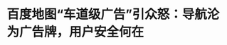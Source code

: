 <!DOCTYPE html>
<html lang="zh-CN">

<head>
    
<title>百度地图“车道级广告”引众怒：导航沦为广告牌，用户安全何在_腾讯新闻</title>
<meta name="keywords" content="百度地图,车道级广告,百度,导航,导航软件,广告,高德地图,广告牌,东鹏特饮">
<meta name="description" content="近日，百度地图因在导航界面直接植入&#34;车道级广告&#34;而成为众矢之的。用户在使用导航时，不仅会在3D地图的车道上看到&#34;累了困了喝东鹏特饮&#34;的巨幅文字广告，还会在语音播报中听到相关广告内容，且这些广告无法关闭。这一创新性的广告形式迅速引发网友强烈不满，被戏称为&#34;焊死在路面上的广告&#34;，相关话题在社交媒体持续发酵。这起...">
<meta name="author" content="腾讯网">
<meta name="copyright" content="Copyright 1998 - 2025 Tencent. All Rights Reserved">
<meta property="og:type" content="news" />

<meta property="og:title" content="百度地图“车道级广告”引众怒：导航沦为广告牌，用户安全何在_腾讯新闻" />
<meta property="og:description" content="近日，百度地图因在导航界面直接植入&#34;车道级广告&#34;而成为众矢之的。用户在使用导航时，不仅会在3D地图的车道上看到&#34;累了困了喝东鹏特饮&#34;的巨幅文字广告，还会在语音播报中听到相关广告内容，且这些广告无法关闭。这一创新性的广告形式迅速引发网友强烈不满，被戏称为&#34;焊死在路面上的广告&#34;，相关话题在社交媒体持续发酵。这起..." />
<meta property="og:url" content="https://news.qq.com/rain/a/20250509A058WY00" />
<meta property="og:image" content="https://inews.gtimg.com/news_ls/OrIh3tRgRsKCCtKiiFaH1Au3TrpLGO0kVVV5c1emHKhUQAA_640330/0" />
<meta property="article:author" content="科技Nice" />
<meta property="article:published_time" content="2025-05-09 14:22:59" />
<meta property="category" content="tech" />

<meta name="baidu-site-verification" content="jJeIJ5X7pP" />
    <meta charset="utf-8" />
<meta http-equiv="X-UA-Compatible" content="IE=Edge" />
<meta name="viewport" content="width=device-width, initial-scale=1, shrink-to-fit=no" />
<link rel="dns-prefetch" href="mat1.gtimg.com">
<link rel="dns-prefetch" href="i.news.qq.com">
<link rel="shortcut icon" href="https://mat1.gtimg.com/qqcdn/qqindex2021/favicon.ico">
<script nomodule="true" src="https://mat1.gtimg.com/qqcdn/qqindex2021/common-static/20240515201444/core3-37-1.min.js"></script>
<script>
  try {
    if (!window.IntersectionObserver) {
      var observerScript = document.createElement('script');
      observerScript.src = "https://mat1.gtimg.com/qqcdn/qqindex2021/common-static/20241024141058/intersection-observer-polyfill.js";
      document.head.appendChild(observerScript);
    }
  } catch (error) {}
</script>

<script>
  try {
    if (!Element.prototype.scrollTo) {
      var scrollScript = document.createElement('script');
      scrollScript.src = "https://mat1.gtimg.com/qqcdn/qqindex2021/common-static/20241025153001/scroll-behavior-polyfill.js";
      document.head.appendChild(scrollScript);
    }
  } catch (error) {}
</script>
<script>
  try {
    if ('scrollRestoration' in window.history) {
      window.history.scrollRestoration = 'manual';
    }
    window.isPcClient = Boolean(window.electron) && (
      window.navigator.userAgent.indexOf('pc-client') > 0 ||
      window.navigator.userAgent.indexOf('TencentNews') > 0
    );
  } catch {}
</script>
<script>
  try {
    if (window.isPcClient) {
      var bodyStyle = document.createElement('style');
      bodyStyle.innerText = 'body{ zoom: 0.95 }';
      document.head.appendChild(bodyStyle);
    }
  } catch {}
</script>
<script>
  window.DATA = {"url":"https://view.inews.qq.com/a/20250509A058WY00","article_id":"20250509A058WY00","article_type":"0","title":"百度地图“车道级广告”引众怒：导航沦为广告牌，用户安全何在","desc":"近日，百度地图因在导航界面直接植入\"车道级广告\"而成为众矢之的。用户在使用导航时，不仅会在3D地图的车道上看到\"累了困了喝东鹏特饮\"的巨幅文字广告，还会在语音播报中听到相关广告内容，且这些广告无法关闭。这一创新性的广告形式迅速引发网友强烈不满，被戏称为\"焊死在路面上的广告\"，相关话题在社交媒体持续发酵。这起...","iNewsRecommendLevel":1,"abstract":"近日，百度地图因在导航界面直接植入\"车道级广告\"而成为众矢之的。用户在使用导航时，不仅会在3D地图的车道上看到\"累了困了喝东鹏特饮\"的巨幅文字广告，还会在语音播报中听到相关广告内容，且这些广告无法关闭。这一创新性的广告形式迅速引发网友强烈不满，被戏称为\"焊死在路面上的广告\"，相关话题在社交媒体持续发酵。这起...","catalog1":"tech","ad_channel_sign":"tech","introduction":"","media":"科技Nice","media_id":"18512857","pubtime":"2025-05-09 14:22:59","comment_id":"8410509286","political":0,"cmsId":"20250509A058WY00","cms_id":"20250509A058WY00","closeAllAd":0,"closeAllFavorite":false,"originContent":{"directory":{"ai_list":null,"enable":1,"list":[{"desc":"\"车道级广告\"：百度地图的\"创新\"引发轩然大波","link":"HPOS_0","sub_list":null},{"desc":"商业变现与用户体验的失衡：为何百度要冒险推出\"车道级广告\"？","link":"HPOS_1","sub_list":null},{"desc":"安全隐忧与行业反思：当广告危及驾驶安全","link":"HPOS_2","sub_list":null}]},"text":"\u003cdiv class=\"rich_media_content\"\u003e\u003cdiv style=\"-webkit-text-stroke-width: 0px; background-color: rgb(255, 255, 255); box-sizing: border-box; color: rgb(112, 112, 112); font-size: 14px; font-style: normal; font-variant-caps: normal; font-variant-ligatures: normal; font-weight: 400; letter-spacing: normal; line-height: 20px; margin: 16px 0px 36px; orphans: 2; padding: 0px; text-align: start; text-decoration-color: initial; text-decoration-style: initial; text-decoration-thickness: initial; text-indent: 0px; text-transform: none; white-space: normal; widows: 2; word-spacing: 0px\" class=\"article-meta\" data-exeditor-arbitrary-box=\"wrap\"\u003e\u003cp style=\"background-color: transparent\"\u003e\u003c/p\u003e\u003c/div\u003e\u003cdiv style=\"-webkit-text-stroke-width: 0px; background-color: rgb(255, 255, 255); box-sizing: border-box; color: rgb(51, 51, 51); font-style: normal; font-variant-caps: normal; font-variant-ligatures: normal; font-weight: 400; letter-spacing: normal; margin: 0px; orphans: 2; padding: 0px; text-align: start; text-decoration-color: initial; text-decoration-style: initial; text-decoration-thickness: initial; text-indent: 0px; text-transform: none; white-space: normal; widows: 2; word-spacing: 0px\" data-exeditor-arbitrary-box=\"wrap\"\u003e\u003cp style=\"background-color: transparent; text-align: center\"\u003e\u003cspan style=\"letter-spacing: normal\"\u003e\u003cspan style=\"font-size: 18px\"\u003e\u003cspan style=\"color: rgb(34, 34, 34)\"\u003e\u003cspan style=\"background-color: transparent\"\u003e\u003c!--IMG_0--\u003e\u003c/span\u003e\u003c/span\u003e\u003c/span\u003e\u003c/span\u003e\u003c/p\u003e\u003cp style=\"background-color: transparent; margin-bottom: 20px; margin-left: 0px; margin-right: 0px; margin-top: 20px; padding: 0px\"\u003e\u003cspan style=\"letter-spacing: normal\"\u003e\u003cspan style=\"font-size: 18px\"\u003e\u003cspan style=\"color: rgb(34, 34, 34)\"\u003e\u003cspan style=\"background-color: transparent\"\u003e近日，百度地图因在导航界面直接植入\u0026#34;车道级广告\u0026#34;而成为众矢之的。用户在使用导航时，不仅会在3D地图的车道上看到\u0026#34;累了困了喝东鹏特饮\u0026#34;的巨幅文字广告，还会在语音播报中听到相关广告内容，且这些广告无法关闭。\u003c/span\u003e\u003c/span\u003e\u003c/span\u003e\u003c/span\u003e\u003c/p\u003e\u003cp style=\"background-color: transparent; margin-bottom: 20px; margin-left: 0px; margin-right: 0px; margin-top: 20px; padding: 0px\"\u003e\u003cspan style=\"letter-spacing: normal\"\u003e\u003cspan style=\"font-size: 18px\"\u003e\u003cspan style=\"color: rgb(34, 34, 34)\"\u003e\u003cspan style=\"background-color: transparent\"\u003e这一创新性的广告形式迅速引发网友强烈不满，被戏称为\u0026#34;焊死在路面上的广告\u0026#34;，相关话题在社交媒体持续发酵。这起事件不仅折射出互联网平台在流量变现与用户体验之间的失衡，更引发了关于导航软件广告是否会影响行车安全的深刻讨论。\u003c/span\u003e\u003c/span\u003e\u003c/span\u003e\u003c/span\u003e\u003c/p\u003e\u003ch1 style=\"line-height: 1.579; margin-bottom: 20px; margin-left: 0px; margin-right: 0px; margin-top: 20px\"\u003e\u003c!--HPOS_0--\u003e\u003cspan style=\"letter-spacing: normal\"\u003e\u003cspan style=\"font-size: 18px\"\u003e\u003cstrong\u003e\u003cspan style=\"color: rgb(0, 0, 0)\"\u003e\u003cspan style=\"background-color: transparent\"\u003e\u0026#34;车道级广告\u0026#34;：百度地图的\u0026#34;创新\u0026#34;引发轩然大波\u003c/span\u003e\u003c/span\u003e\u003c/strong\u003e\u003c/span\u003e\u003c/span\u003e\u003c/h1\u003e\u003cp style=\"background-color: transparent; margin-bottom: 20px; margin-left: 0px; margin-right: 0px; margin-top: 20px; padding: 0px\"\u003e\u003cspan style=\"letter-spacing: normal\"\u003e\u003cspan style=\"font-size: 18px\"\u003e\u003cspan style=\"color: rgb(34, 34, 34)\"\u003e\u003cspan style=\"background-color: transparent\"\u003e小红书用户\u0026#34;安琪\u0026#34;的一篇帖子意外引爆了社交媒体。她在使用百度地图导航时，惊讶地发现导航界面的3D车道上赫然显示着\u0026#34;累了困了喝东鹏特饮\u0026#34;的广告字样。这一前所未有的广告形式迅速引发大量网友关注和讨论，相关截图在微博、抖音等平台被疯狂转发。\u003c/span\u003e\u003c/span\u003e\u003c/span\u003e\u003c/span\u003e\u003c/p\u003e\u003cp style=\"background-color: transparent; text-align: center\"\u003e\u003cspan style=\"letter-spacing: normal\"\u003e\u003cspan style=\"font-size: 18px\"\u003e\u003cspan style=\"color: rgb(34, 34, 34)\"\u003e\u003cspan style=\"background-color: transparent\"\u003e\u003c!--IMG_1--\u003e\u003c/span\u003e\u003c/span\u003e\u003c/span\u003e\u003c/span\u003e\u003c/p\u003e\u003cp style=\"background-color: transparent; margin-bottom: 20px; margin-left: 0px; margin-right: 0px; margin-top: 20px; padding: 0px\"\u003e\u003cspan style=\"letter-spacing: normal\"\u003e\u003cspan style=\"font-size: 18px\"\u003e\u003cspan style=\"color: rgb(34, 34, 34)\"\u003e\u003cspan style=\"background-color: transparent\"\u003e更令用户不满的是，这种\u0026#34;车道级广告\u0026#34;不仅以文字形式直接\u0026#34;印\u0026#34;在虚拟路面上，还在某些情况下伴有语音播报广告内容，且用户无法通过任何设置关闭这些广告。\u003c/span\u003e\u003c/span\u003e\u003c/span\u003e\u003c/span\u003e\u003c/p\u003e\u003cp style=\"background-color: transparent; margin-bottom: 20px; margin-left: 0px; margin-right: 0px; margin-top: 20px; padding: 0px\"\u003e\u003cspan style=\"letter-spacing: normal\"\u003e\u003cspan style=\"font-size: 18px\"\u003e\u003cspan style=\"color: rgb(34, 34, 34)\"\u003e\u003cspan style=\"background-color: transparent\"\u003e与传统导航软件的开屏广告或搜索结果广告不同，百度地图此次推出的\u0026#34;车道级广告\u0026#34;直接将商业信息植入到了核心导航界面。从用户提供的截图可以看到，这些广告并非简单的悬浮窗口或边缘展示，而是与导航路线融为一体——广告文字被设计成仿佛\u0026#34;喷涂\u0026#34;在虚拟道路表面，有些版本甚至还在路边设置了虚拟广告牌，使得整个导航界面看起来像是被商业广告\u0026#34;占领\u0026#34;了一般。\u003c/span\u003e\u003c/span\u003e\u003c/span\u003e\u003c/span\u003e\u003c!--MID_AD_0--\u003e\u003c!--EOP_0--\u003e\u003c/p\u003e\u003c!--MID_ARTICLE_AD_0--\u003e\u003c!--PARAGRAPH_0--\u003e\u003cp style=\"background-color: transparent; margin-bottom: 20px; margin-left: 0px; margin-right: 0px; margin-top: 20px; padding: 0px\"\u003e\u003cspan style=\"letter-spacing: normal\"\u003e\u003cspan style=\"font-size: 18px\"\u003e\u003cspan style=\"color: rgb(34, 34, 34)\"\u003e\u003cspan style=\"background-color: transparent\"\u003e这种广告形式的侵入性和强制性远超用户预期，因为导航界面本应是驾驶员获取路线信息的关键视觉区域，现在却变成了广告展示平台。\u003c/span\u003e\u003c/span\u003e\u003c/span\u003e\u003c/span\u003e\u003c/p\u003e\u003cp style=\"background-color: transparent; margin-bottom: 20px; margin-left: 0px; margin-right: 0px; margin-top: 20px; padding: 0px\"\u003e\u003cspan style=\"letter-spacing: normal\"\u003e\u003cspan style=\"font-size: 18px\"\u003e\u003cspan style=\"color: rgb(34, 34, 34)\"\u003e\u003cspan style=\"background-color: transparent\"\u003e网友们的反应几乎是一边倒的负面评价。在相关新闻的评论区，大量用户表示这种广告形式\u0026#34;太过分\u0026#34;、\u0026#34;无法接受\u0026#34;，甚至有不少人声称要卸载百度地图转用其他导航软件。有网友讽刺道：\u0026#34;看来百度产品经理是《黑镜》最新季的忠实观众\u0026#34;，暗指这种广告形式与科幻剧中描绘的反乌托邦未来如出一辙。更令人担忧的是，许多用户指出这种广告可能存在安全隐患——在驾驶过程中，突然出现的广告文字可能会分散驾驶员注意力，或者在复杂路况下遮挡关键导航信息。\u003c/span\u003e\u003c/span\u003e\u003c/span\u003e\u003c/span\u003e\u003c/p\u003e\u003cp style=\"background-color: transparent; text-align: center\"\u003e\u003cspan style=\"letter-spacing: normal\"\u003e\u003cspan style=\"font-size: 18px\"\u003e\u003cspan style=\"color: rgb(34, 34, 34)\"\u003e\u003cspan style=\"background-color: transparent\"\u003e\u003c!--IMG_2--\u003e\u003c/span\u003e\u003c/span\u003e\u003c/span\u003e\u003c/span\u003e\u003c/p\u003e\u003cp style=\"background-color: transparent; margin-bottom: 20px; margin-left: 0px; margin-right: 0px; margin-top: 20px; padding: 0px\"\u003e\u003cspan style=\"letter-spacing: normal\"\u003e\u003cspan style=\"font-size: 18px\"\u003e\u003cspan style=\"color: rgb(34, 34, 34)\"\u003e\u003cspan style=\"background-color: transparent\"\u003e百度地图的这一\u0026#34;创新\u0026#34;并非孤例。近年来，随着互联网流量增长放缓，各大平台都在探索更加激进和侵入性的广告形式。然而，将广告直接植入导航核心界面的做法，无疑突破了用户心理承受的底线。值得注意的是，百度地图目前在国内导航市场占据领先地位，活跃用户覆盖率高达70.8%，远超竞争对手高德和腾讯地图。这种市场支配地位或许让百度有了更多\u0026#34;试水\u0026#34;的底气，但用户用脚投票的可能性也不容忽视。\u003c/span\u003e\u003c/span\u003e\u003c/span\u003e\u003c/span\u003e\u003c!--MID_AD_1--\u003e\u003c!--EOP_1--\u003e\u003c/p\u003e\u003c!--MID_ARTICLE_AD_1--\u003e\u003c!--PARAGRAPH_1--\u003e\u003ch1 style=\"line-height: 1.579; margin-bottom: 20px; margin-left: 0px; margin-right: 0px; margin-top: 20px\"\u003e\u003c!--HPOS_1--\u003e\u003cspan style=\"letter-spacing: normal\"\u003e\u003cspan style=\"font-size: 18px\"\u003e\u003cstrong\u003e\u003cspan style=\"color: rgb(0, 0, 0)\"\u003e\u003cspan style=\"background-color: transparent\"\u003e商业变现与用户体验的失衡：为何百度要冒险推出\u0026#34;车道级广告\u0026#34;？\u003c/span\u003e\u003c/span\u003e\u003c/strong\u003e\u003c/span\u003e\u003c/span\u003e\u003c/h1\u003e\u003cp style=\"background-color: transparent; margin-bottom: 20px; margin-left: 0px; margin-right: 0px; margin-top: 20px; padding: 0px\"\u003e\u003cspan style=\"letter-spacing: normal\"\u003e\u003cspan style=\"font-size: 18px\"\u003e\u003cspan style=\"color: rgb(34, 34, 34)\"\u003e\u003cspan style=\"background-color: transparent\"\u003e百度地图冒险推出引发众怒的\u0026#34;车道级广告\u0026#34;，背后折射出的是互联网平台在流量变现与用户体验之间日益尖锐的矛盾。从商业角度看，这一决策并非无迹可寻。百度2024年财报显示，公司总营收达1331亿元，归属百度核心的净利润为234亿元，同比增长21%。然而，这份亮眼的财报背后隐藏着一个尴尬的事实：百度早已不再单独披露百度地图的业绩表现，这通常意味着该业务板块的财务状况并不乐观。\u003c/span\u003e\u003c/span\u003e\u003c/span\u003e\u003c/span\u003e\u003c!--MID_AD_2--\u003e\u003c!--EOP_2--\u003e\u003c/p\u003e\u003c!--MID_ARTICLE_AD_2--\u003e\u003c!--PARAGRAPH_2--\u003e\u003cp style=\"background-color: transparent; margin-bottom: 20px; margin-left: 0px; margin-right: 0px; margin-top: 20px; padding: 0px\"\u003e\u003cspan style=\"letter-spacing: normal\"\u003e\u003cspan style=\"font-size: 18px\"\u003e\u003cspan style=\"color: rgb(34, 34, 34)\"\u003e\u003cspan style=\"background-color: transparent\"\u003e导航类应用的盈利困境在业内早已不是秘密。即便是被阿里巴巴全资收购的高德地图，也长期深陷亏损泥潭。这类应用虽然用户基数庞大，但变现渠道相对有限。传统互联网的广告模式——如开屏广告、信息流广告等在导航场景中的效果并不理想，因为用户使用导航时注意力高度集中在路况和路线上，对边缘位置的广告视而不见。这或许解释了为何百度要\u0026#34;别出心裁\u0026#34;地将广告直接植入导航核心界面——只有这样才能确保广告强制曝光，提高广告主的投放价值。\u003c/span\u003e\u003c/span\u003e\u003c/span\u003e\u003c/span\u003e\u003c/p\u003e\u003cp style=\"background-color: transparent; text-align: center\"\u003e\u003cspan style=\"letter-spacing: normal\"\u003e\u003cspan style=\"font-size: 18px\"\u003e\u003cspan style=\"color: rgb(34, 34, 34)\"\u003e\u003cspan style=\"background-color: transparent\"\u003e\u003c!--IMG_3--\u003e\u003c/span\u003e\u003c/span\u003e\u003c/span\u003e\u003c/span\u003e\u003c/p\u003e\u003cp style=\"background-color: transparent; margin-bottom: 20px; margin-left: 0px; margin-right: 0px; margin-top: 20px; padding: 0px\"\u003e\u003cspan style=\"letter-spacing: normal\"\u003e\u003cspan style=\"font-size: 18px\"\u003e\u003cspan style=\"color: rgb(34, 34, 34)\"\u003e\u003cspan style=\"background-color: transparent\"\u003e\u0026#34;车道级广告\u0026#34;的首个合作伙伴东鹏特饮显然为此支付了不菲的费用，虽然具体金额未公开，但从广告的展示形式和无法关闭的特性来看，这很可能是一笔高价独家合作。饮料品牌与导航软件的合作本身具有一定逻辑——驾驶场景中\u0026#34;累了困了\u0026#34;确实是功能性饮料试图解决的用户痛点。然而，这种强行植入的方式完全忽视了用户体验，将商业利益凌驾于产品核心功能之上。\u003c/span\u003e\u003c/span\u003e\u003c/span\u003e\u003c/span\u003e\u003c!--MID_AD_3--\u003e\u003c!--EOP_3--\u003e\u003c/p\u003e\u003c!--MID_ARTICLE_AD_3--\u003e\u003c!--PARAGRAPH_3--\u003e\u003cp style=\"background-color: transparent; margin-bottom: 20px; margin-left: 0px; margin-right: 0px; margin-top: 20px; padding: 0px\"\u003e\u003cspan style=\"letter-spacing: normal\"\u003e\u003cspan style=\"font-size: 18px\"\u003e\u003cspan style=\"color: rgb(34, 34, 34)\"\u003e\u003cspan style=\"background-color: transparent\"\u003e更深层次看，百度地图的激进商业化尝试反映了整个互联网行业面临的增长焦虑。随着流量红利见顶，平台不得不从\u0026#34;用户体验优先\u0026#34;转向\u0026#34;变现效率优先\u0026#34;，不断试探用户容忍度的边界。百度并非不知道这种广告形式可能引发反弹，但在股东压力与业绩要求下，仍然选择了冒险。一位业内人士透露：\u0026#34;这种\u0026#39;车道级广告\u0026#39;的技术实现并不复杂，但之所以其他导航软件没有跟进，主要是出于对用户体验的考虑。\u0026#34;\u003c/span\u003e\u003c/span\u003e\u003c/span\u003e\u003c/span\u003e\u003c/p\u003e\u003cp style=\"background-color: transparent; text-align: center\"\u003e\u003cspan style=\"letter-spacing: normal\"\u003e\u003cspan style=\"font-size: 18px\"\u003e\u003cspan style=\"color: rgb(34, 34, 34)\"\u003e\u003cspan style=\"background-color: transparent\"\u003e\u003c!--IMG_4--\u003e\u003c/span\u003e\u003c/span\u003e\u003c/span\u003e\u003c/span\u003e\u003c/p\u003e\u003cp style=\"background-color: transparent; margin-bottom: 20px; margin-left: 0px; margin-right: 0px; margin-top: 20px; padding: 0px\"\u003e\u003cspan style=\"letter-spacing: normal\"\u003e\u003cspan style=\"font-size: 18px\"\u003e\u003cspan style=\"color: rgb(34, 34, 34)\"\u003e\u003cspan style=\"background-color: transparent\"\u003e值得注意的是，百度地图并非没有更温和的变现方式可选。导航软件完全可以通过\u0026#34;导流给第三方App然后收取费用、出售一些个性定制的语音包等\u0026#34;方式实现盈利，这些方式用户接受度相对较高。然而，这些方式的变现效率可能无法满足平台的增长预期，导致百度选择了更为激进的路径。\u003c/span\u003e\u003c/span\u003e\u003c/span\u003e\u003c/span\u003e\u003c/p\u003e\u003cp style=\"background-color: transparent; margin-bottom: 20px; margin-left: 0px; margin-right: 0px; margin-top: 20px; padding: 0px\"\u003e\u003cspan style=\"letter-spacing: normal\"\u003e\u003cspan style=\"font-size: 18px\"\u003e\u003cspan style=\"color: rgb(34, 34, 34)\"\u003e\u003cspan style=\"background-color: transparent\"\u003e作为市场占有率超70%的行业领导者，百度的做法很可能被竞争对手效仿。事实上，已有网友担忧：\u0026#34;百度已经开启了第一枪，另外两家（高德和腾讯地图）相信也不会太久\u0026#34;。如果这一预测成真，未来用户在使用任何主流导航软件时都可能面临类似侵扰，这将彻底改变移动导航领域的用户体验标准。\u003c/span\u003e\u003c/span\u003e\u003c/span\u003e\u003c/span\u003e\u003c/p\u003e\u003ch1 style=\"line-height: 1.579; margin-bottom: 20px; margin-left: 0px; margin-right: 0px; margin-top: 20px\"\u003e\u003c!--HPOS_2--\u003e\u003cspan style=\"letter-spacing: normal\"\u003e\u003cspan style=\"font-size: 18px\"\u003e\u003cstrong\u003e\u003cspan style=\"color: rgb(0, 0, 0)\"\u003e\u003cspan style=\"background-color: transparent\"\u003e安全隐忧与行业反思：当广告危及驾驶安全\u003c/span\u003e\u003c/span\u003e\u003c/strong\u003e\u003c/span\u003e\u003c/span\u003e\u003c/h1\u003e\u003cp style=\"background-color: transparent; margin-bottom: 20px; margin-left: 0px; margin-right: 0px; margin-top: 20px; padding: 0px\"\u003e\u003cspan style=\"letter-spacing: normal\"\u003e\u003cspan style=\"font-size: 18px\"\u003e\u003cspan style=\"color: rgb(34, 34, 34)\"\u003e\u003cspan style=\"background-color: transparent\"\u003e百度地图\u0026#34;车道级广告\u0026#34;引发的争议远不止于用户体验层面，更严峻的问题在于这类广告可能带来的行车安全隐患。多位用户反映，在复杂的城市道路或高速行驶状态下，突然出现的广告文字可能分散驾驶员注意力，甚至遮挡关键导航信息。在驾驶场景中，即使是瞬间的分神也可能导致严重后果，这使得百度地图的广告创新不仅关乎商业伦理，更涉及公共安全责任。\u003c/span\u003e\u003c/span\u003e\u003c/span\u003e\u003c/span\u003e\u003c/p\u003e\u003cp style=\"background-color: transparent; margin-bottom: 20px; margin-left: 0px; margin-right: 0px; margin-top: 20px; padding: 0px\"\u003e\u003cspan style=\"letter-spacing: normal\"\u003e\u003cspan style=\"font-size: 18px\"\u003e\u003cspan style=\"color: rgb(34, 34, 34)\"\u003e\u003cspan style=\"background-color: transparent\"\u003e从人机交互角度看，导航界面设计应当遵循最小干扰原则*，确保驾驶员能够快速、准确地获取必要路线信息。百度地图将广告植入导航核心区域的做法，直接违背了这一基本原则。有用户体验专家指出：\u0026#34;驾驶场景中的视觉界面需要极高的信息纯净度，任何非必要的元素都可能成为认知负担。将广告\u0026#39;焊死\u0026#39;在路面上，相当于在用户最需要专注的时候强行插入干扰。\u0026#34; 特别是在夜间驾驶或恶劣天气条件下，鲜艳的广告文字可能进一步加剧视觉干扰，增加事故风险。\u003c/span\u003e\u003c/span\u003e\u003c/span\u003e\u003c/span\u003e\u003c!--MID_AD_4--\u003e\u003c!--EOP_4--\u003e\u003c/p\u003e\u003c!--MID_ARTICLE_AD_4--\u003e\u003c!--PARAGRAPH_4--\u003e\u003cp style=\"background-color: transparent; margin-bottom: 20px; margin-left: 0px; margin-right: 0px; margin-top: 20px; padding: 0px\"\u003e\u003cspan style=\"letter-spacing: normal\"\u003e\u003cspan style=\"font-size: 18px\"\u003e\u003cspan style=\"color: rgb(34, 34, 34)\"\u003e\u003cspan style=\"background-color: transparent\"\u003e更令人担忧的是，这些广告目前无法关闭，用户要么忍受干扰，要么放弃使用百度地图。这种\u0026#34;要么接受要么离开\u0026#34;的态度显示出平台对用户选择权的漠视。相比之下，百度地图的开机广告虽然也令人不快，但至少允许用户跳过或等待几秒后自动消失。而\u0026#34;车道级广告\u0026#34;的强制性则彻底剥夺了用户的控制感，这在以安全为核心的车载场景中显得尤为不妥。\u003c/span\u003e\u003c/span\u003e\u003c/span\u003e\u003c/span\u003e\u003c/p\u003e\u003cp style=\"background-color: transparent; margin-bottom: 20px; margin-left: 0px; margin-right: 0px; margin-top: 20px; padding: 0px\"\u003e\u003cspan style=\"letter-spacing: normal\"\u003e\u003cspan style=\"font-size: 18px\"\u003e\u003cspan style=\"color: rgb(34, 34, 34)\"\u003e\u003cspan style=\"background-color: transparent\"\u003e业内专家指出，百度地图的做法可能已经触及了法律与监管的灰色地带。虽然目前我国没有专门针对导航软件广告的法规，但《广告法》明确规定广告不得\u0026#34;含有妨碍社会公共秩序或者违背社会良好风尚的内容\u0026#34;，且应当\u0026#34;符合社会主义精神文明建设的要求\u0026#34;。将商业广告强行植入驾驶者视线焦点区域，可能被认定为妨碍安全驾驶的公共秩序。\u003c/span\u003e\u003c/span\u003e\u003c/span\u003e\u003c/span\u003e\u003c/p\u003e\u003cp style=\"background-color: transparent; margin-bottom: 0px; margin-left: 0px; margin-right: 0px; margin-top: 20px; padding: 0px\"\u003e\u003cspan style=\"letter-spacing: normal\"\u003e\u003cspan style=\"font-size: 18px\"\u003e\u003cspan style=\"color: rgb(34, 34, 34)\"\u003e\u003cspan style=\"background-color: transparent\"\u003e此外，《网络安全法》强调网络产品和服务应当\u0026#34;符合国家标准的强制性要求\u0026#34;，保障用户\u0026#34;安全、便利\u0026#34;使用的权利。如果这类广告被证实增加了行车风险，百度可能面临监管介入。\u003c/span\u003e\u003c/span\u003e\u003c/span\u003e\u003c/span\u003e\u003c/p\u003e\u003cdiv type=\"x-list_link\" class=\"qqnews_list_link\" style=\"background-color: #F7F7F7; border-radius: 5px; margin-bottom: 24px; padding: 20px 16px 24px 16px; position: relative; text-align: left\"\u003e\u003cdiv style=\"margin-bottom: 20px\"\u003e\u003cspan style=\"background-image: url(\u0026#39;https://new.inews.gtimg.com/tnews/1d01add9-7272-4aa6-8fa3-af6beaeb5038/icon-day.png\u0026#39;); background-size: cover; display: inline-block; height: 18px; margin-right: 2px; position: relative; top: 3px; width: 18px\"\u003e\u003c/span\u003e\u003cspan style=\"font-size: 16px; font-weight: 600; letter-spacing: 0px; line-height: 16px; text-align: justified\"\u003e相关报道\u003c/span\u003e\u003c/div\u003e\u003cp class=\"link_list\"\u003e\u003c!--LINK_0--\u003e\u003c/p\u003e\u003c/div\u003e\u003c/div\u003e\u003cdiv data-exeditor-arbitrary-box=\"wrap\"\u003e\u003cp\u003e\u003c/p\u003e\u003c/div\u003e\u003cdiv powered-by=\"qqnews_ex-editor\"\u003e\u003c/div\u003e\u003cstyle\u003e.rich_media_content{--news-tabel-th-night-color: #444444;--news-font-day-color: #333;--news-font-night-color: #d9d9d9;--news-bottom-distance: 22px}.rich_media_content p:not([data-exeditor-arbitrary-box=image-box]){letter-spacing:.5px;line-height:30px;margin-bottom:var(--news-bottom-distance);word-wrap:break-word}.rich_media_content{color:var(--news-font-day-color);font-size:18px}@media(prefers-color-scheme:dark){body:not([data-weui-theme=light]):not([dark-mode-disable=true]) .rich_media_content p:not([data-exeditor-arbitrary-box=image-box]){letter-spacing:.5px;line-height:30px;margin-bottom:var(--news-bottom-distance);word-wrap:break-word}body:not([data-weui-theme=light]):not([dark-mode-disable=true]) .rich_media_content{color:var(--news-font-night-color)}}.data_color_scheme_dark .rich_media_content p:not([data-exeditor-arbitrary-box=image-box]){letter-spacing:.5px;line-height:30px;margin-bottom:var(--news-bottom-distance);word-wrap:break-word}.data_color_scheme_dark .rich_media_content{color:var(--news-font-night-color)}.data_color_scheme_dark .rich_media_content{font-size:18px}.rich_media_content p[data-exeditor-arbitrary-box=image-box]{margin-bottom:11px}.rich_media_content\u003ediv:not(.qnt-video),.rich_media_content\u003esection{margin-bottom:var(--news-bottom-distance)}.rich_media_content hr{margin-bottom:var(--news-bottom-distance)}.rich_media_content .link_list{margin:0;margin-top:20px;min-height:0!important}.rich_media_content blockquote{background:#f9f9f9;border-left:6px solid #ccc;margin:1.5em 10px;padding:.5em 10px}.rich_media_content blockquote p{margin-bottom:0!important}.data_color_scheme_dark .rich_media_content blockquote{background:#323232}@media(prefers-color-scheme:dark){body:not([data-weui-theme=light]):not([dark-mode-disable=true]) .rich_media_content blockquote{background:#323232}}.rich_media_content ol[data-ex-list]{--ol-start: 1;--ol-list-style-type: decimal;list-style-type:none;counter-reset:olCounter calc(var(--ol-start,1) - 1);position:relative}.rich_media_content ol[data-ex-list]\u003eli\u003e:first-child::before{content:counter(olCounter,var(--ol-list-style-type)) '. ';counter-increment:olCounter;font-variant-numeric:tabular-nums;display:inline-block}.rich_media_content ul[data-ex-list]{--ul-list-style-type: circle;list-style-type:none;position:relative}.rich_media_content ul[data-ex-list].nonUnicode-list-style-type\u003eli\u003e:first-child::before{content:var(--ul-list-style-type) ' ';font-variant-numeric:tabular-nums;display:inline-block;transform:scale(0.5)}.rich_media_content ul[data-ex-list].unicode-list-style-type\u003eli\u003e:first-child::before{content:var(--ul-list-style-type) ' ';font-variant-numeric:tabular-nums;display:inline-block;transform:scale(0.8)}.rich_media_content ol:not([data-ex-list]){padding-left:revert}.rich_media_content ul:not([data-ex-list]){padding-left:revert}.rich_media_content table{display:table;border-collapse:collapse;margin-bottom:var(--news-bottom-distance)}.rich_media_content table th,.rich_media_content table td{word-wrap:break-word;border:1px solid #ddd;white-space:nowrap;padding:2px 5px}.rich_media_content table th{font-weight:700;background-color:#f0f0f0;text-align:left}.rich_media_content table p{margin-bottom:0!important}.data_color_scheme_dark .rich_media_content table th{background:var(--news-tabel-th-night-color)}@media(prefers-color-scheme:dark){body:not([data-weui-theme=light]):not([dark-mode-disable=true]) .rich_media_content table th{background:var(--news-tabel-th-night-color)}}.rich_media_content .qqnews_image_desc,.rich_media_content p[type=om-image-desc]{line-height:20px!important;text-align:center!important;font-size:14px!important;color:#666!important}.rich_media_content div[data-exeditor-arbitrary-box=wrap]:not([data-exeditor-arbitrary-box-special-style]){max-width:100%}.rich_media_content .qqnews-content{--wmfont: 0;--wmcolor: transparent;font-size:var(--wmfont);color:var(--wmcolor);line-height:var(--wmfont)!important;margin-bottom:var(--wmfont)!important}.rich_media_content .qqnews_sign_emphasis{background:#f7f7f7}.rich_media_content .qqnews_sign_emphasis ol{word-wrap:break-word;border:none;color:#5c5c5c;line-height:28px;list-style:none;margin:14px 0 6px;padding:16px 15px 4px}.rich_media_content .qqnews_sign_emphasis p{margin-bottom:12px!important}.rich_media_content .qqnews_sign_emphasis ol\u003eli\u003ep{padding-left:30px}.rich_media_content .qqnews_sign_emphasis ol\u003eli{list-style:none}.rich_media_content .qqnews_sign_emphasis ol\u003eli\u003ep:first-child::before{margin-left:-30px;content:counter(olCounter,decimal) ''!important;counter-increment:olCounter!important;font-variant-numeric:tabular-nums!important;background:#37f;border-radius:2px;color:#fff;font-size:15px;font-style:normal;text-align:center;line-height:18px;width:18px;height:18px;margin-right:12px;position:relative;top:-1px}.data_color_scheme_dark .rich_media_content .qqnews_sign_emphasis{background:#262626}.data_color_scheme_dark .rich_media_content .qqnews_sign_emphasis ol\u003eli\u003ep{color:#a9a9a9}@media(prefers-color-scheme:dark){body:not([data-weui-theme=light]):not([dark-mode-disable=true]) .rich_media_content .qqnews_sign_emphasis{background:#262626}body:not([data-weui-theme=light]):not([dark-mode-disable=true]) .rich_media_content .qqnews_sign_emphasis ol\u003eli\u003ep{color:#a9a9a9}}.rich_media_content h1,.rich_media_content h2,.rich_media_content h3,.rich_media_content h4,.rich_media_content h5,.rich_media_content h6{margin-bottom:var(--news-bottom-distance);font-weight:700}.rich_media_content h1{font-size:20px}.rich_media_content h2,.rich_media_content h3{font-size:19px}.rich_media_content h4,.rich_media_content h5,.rich_media_content h6{font-size:18px}.rich_media_content li:empty{display:none}.rich_media_content ul,.rich_media_content ol{margin-bottom:var(--news-bottom-distance)}.rich_media_content div\u003ep:only-child{margin-bottom:0!important}.rich_media_content .cms-cke-widget-title-wrap p{margin-bottom:0!important}\u003c/style\u003e\u003c/div\u003e","version":"v2"},"originAttribute":{"IMG_0":{"bigOrigUrl":"https://inews.gtimg.com/om_bt/OrWEjWx2rQZzhvSRIq5W_hwc9gpGa4KlbMxwBwvKFNnHIAA/0","compressUrl":"https://inews.gtimg.com/om_bt/OrWEjWx2rQZzhvSRIq5W_hwc9gpGa4KlbMxwBwvKFNnHIAA/641","desc":"","fullPic":"1","height":613,"imgurl0":"https://inews.gtimg.com/om_bt/OrWEjWx2rQZzhvSRIq5W_hwc9gpGa4KlbMxwBwvKFNnHIAA/0","imgurl1000":"https://inews.gtimg.com/om_bt/OrWEjWx2rQZzhvSRIq5W_hwc9gpGa4KlbMxwBwvKFNnHIAA/1000","islong":0,"origUrl":"https://inews.gtimg.com/om_bt/OrWEjWx2rQZzhvSRIq5W_hwc9gpGa4KlbMxwBwvKFNnHIAA/641","size":101,"style":"display: inline-block; max-width: 100%; width: 960px","thumb":"https://inews.gtimg.com/om_bt/OrWEjWx2rQZzhvSRIq5W_hwc9gpGa4KlbMxwBwvKFNnHIAA_181x181s/0","url":"https://inews.gtimg.com/om_bt/OrWEjWx2rQZzhvSRIq5W_hwc9gpGa4KlbMxwBwvKFNnHIAA/641","width":641},"IMG_1":{"bigOrigUrl":"https://inews.gtimg.com/om_bt/OEkfmORWvi9l_oHHSjPl5GhDgoQq3Nc8-pRzjmivLX1gcAA/0","compressUrl":"https://inews.gtimg.com/om_bt/OEkfmORWvi9l_oHHSjPl5GhDgoQq3Nc8-pRzjmivLX1gcAA/641","desc":"","fullPic":"1","height":1190,"imgurl0":"https://inews.gtimg.com/om_bt/OEkfmORWvi9l_oHHSjPl5GhDgoQq3Nc8-pRzjmivLX1gcAA/0","imgurl1000":"https://inews.gtimg.com/om_bt/OEkfmORWvi9l_oHHSjPl5GhDgoQq3Nc8-pRzjmivLX1gcAA/1000","islong":0,"origUrl":"https://inews.gtimg.com/om_bt/OEkfmORWvi9l_oHHSjPl5GhDgoQq3Nc8-pRzjmivLX1gcAA/641","size":55,"style":"display: inline-block; max-width: 100%; width: 550px","thumb":"https://inews.gtimg.com/om_bt/OEkfmORWvi9l_oHHSjPl5GhDgoQq3Nc8-pRzjmivLX1gcAA_181x181s/0","url":"https://inews.gtimg.com/om_bt/OEkfmORWvi9l_oHHSjPl5GhDgoQq3Nc8-pRzjmivLX1gcAA/641","width":550},"IMG_2":{"bigOrigUrl":"https://inews.gtimg.com/om_bt/OWQ8tOAM4RKHprTIf4Kezo4gdjKYB5LedXlXF0L8ZBpDgAA/0","compressUrl":"https://inews.gtimg.com/om_bt/OWQ8tOAM4RKHprTIf4Kezo4gdjKYB5LedXlXF0L8ZBpDgAA/641","desc":"","fullPic":"1","height":678,"imgurl0":"https://inews.gtimg.com/om_bt/OWQ8tOAM4RKHprTIf4Kezo4gdjKYB5LedXlXF0L8ZBpDgAA/0","imgurl1000":"https://inews.gtimg.com/om_bt/OWQ8tOAM4RKHprTIf4Kezo4gdjKYB5LedXlXF0L8ZBpDgAA/1000","islong":0,"origUrl":"https://inews.gtimg.com/om_bt/OWQ8tOAM4RKHprTIf4Kezo4gdjKYB5LedXlXF0L8ZBpDgAA/641","size":33,"style":"display: inline-block; max-width: 100%; width: 418px","thumb":"https://inews.gtimg.com/om_bt/OWQ8tOAM4RKHprTIf4Kezo4gdjKYB5LedXlXF0L8ZBpDgAA_181x181s/0","url":"https://inews.gtimg.com/om_bt/OWQ8tOAM4RKHprTIf4Kezo4gdjKYB5LedXlXF0L8ZBpDgAA/641","width":418},"IMG_3":{"bigOrigUrl":"https://inews.gtimg.com/om_bt/ON_g2W_XaisgnsxLnGXIgiuJm8WVuevAnP9hIVikb4zGYAA/0","compressUrl":"https://inews.gtimg.com/om_bt/ON_g2W_XaisgnsxLnGXIgiuJm8WVuevAnP9hIVikb4zGYAA/641","desc":"","fullPic":"1","height":367,"imgurl0":"https://inews.gtimg.com/om_bt/ON_g2W_XaisgnsxLnGXIgiuJm8WVuevAnP9hIVikb4zGYAA/0","imgurl1000":"https://inews.gtimg.com/om_bt/ON_g2W_XaisgnsxLnGXIgiuJm8WVuevAnP9hIVikb4zGYAA/1000","islong":0,"origUrl":"https://inews.gtimg.com/om_bt/ON_g2W_XaisgnsxLnGXIgiuJm8WVuevAnP9hIVikb4zGYAA/641","size":22,"style":"display: inline-block; max-width: 100%; width: 748px","thumb":"https://inews.gtimg.com/om_bt/ON_g2W_XaisgnsxLnGXIgiuJm8WVuevAnP9hIVikb4zGYAA_181x181s/0","url":"https://inews.gtimg.com/om_bt/ON_g2W_XaisgnsxLnGXIgiuJm8WVuevAnP9hIVikb4zGYAA/641","width":641},"IMG_4":{"bigOrigUrl":"https://inews.gtimg.com/om_bt/OLWRajX_9ziTJQDORRXpcN5RJa-zsG0oXFFU8-_Zph8gAAA/0","compressUrl":"https://inews.gtimg.com/om_bt/OLWRajX_9ziTJQDORRXpcN5RJa-zsG0oXFFU8-_Zph8gAAA/641","desc":"","fullPic":"1","height":613,"imgurl0":"https://inews.gtimg.com/om_bt/OLWRajX_9ziTJQDORRXpcN5RJa-zsG0oXFFU8-_Zph8gAAA/0","imgurl1000":"https://inews.gtimg.com/om_bt/OLWRajX_9ziTJQDORRXpcN5RJa-zsG0oXFFU8-_Zph8gAAA/1000","islong":0,"origUrl":"https://inews.gtimg.com/om_bt/OLWRajX_9ziTJQDORRXpcN5RJa-zsG0oXFFU8-_Zph8gAAA/641","size":54,"style":"display: inline-block; max-width: 100%; width: 960px","thumb":"https://inews.gtimg.com/om_bt/OLWRajX_9ziTJQDORRXpcN5RJa-zsG0oXFFU8-_Zph8gAAA_181x181s/0","url":"https://inews.gtimg.com/om_bt/OLWRajX_9ziTJQDORRXpcN5RJa-zsG0oXFFU8-_Zph8gAAA/641","width":641},"LINK_0":{"articletype":"0","enable":"1","id":"20250509A06QM400","showTitle":"东鹏特饮回应被百度地图植入“导航路面”广告：将尽快核实处理","timestamp":1746780315,"title":"东鹏特饮回应被百度地图植入“导航路面”广告：将尽快核实处理","url":"https://view.inews.qq.com/a/20250509A06QM400"}},"selfDeclare":{},"userAddress":"山东","card":{"chlid":"18512857","chlname":"科技Nice","desc":"专注于科技领域的最新动态、深度报道和权威评论。以客观、专业、及时的态度，呈现手机数码、互联网、新能源汽车、 电商、智能家居等行业精彩内容。","icon":"https://inews.gtimg.com/om_ls/OyOk78hpotszlGCVe4gT6AJaQAjZ5LyymdmrNTRSM48HEAA_200200/0","msgEntry":1,"uin":"ecd04bb306f70c412d","update_frequency":"0","vip_type":"0","vip_type_new":"0","suid":"8QMf3HtV7IUZsA==","liveInfo":{},"cpLevel":2},"interationCount":{"like":57,"collect":20,"share":76},"payment_info":{},"article_is_pay":false,"payment_column_info_v1":{"is_column_pay":false,"read_count_all":0},"tag_info_item":null,"contentWordsNum":2590,"extraProperty":{"FeedbackDetailDisableInsert":1,"zanSkinType":""},"relateWelfare":{},"aiSwitch":true,"isOversize":false,"videoArr":[]};
</script>
<script>
  window.channelInfo = {"channelConfig":{"channelNav":[{"_auto_id":"1","active_alien_img":"","alien_img":"","channel_id":"news_news_home","is_local":"0","link":"https://www.qq.com","name_cn":"首页","name_en":"home"},{"_auto_id":"2","active_alien_img":"","alien_img":"","channel_id":"news_news_top","is_local":"0","link":"","name_cn":"要闻","name_en":"news"},{"_auto_id":"4","active_alien_img":"","alien_img":"","channel_id":"news_news_bj","is_local":"1","link":"","name_cn":"北京","name_en":"bj"},{"_auto_id":"5","active_alien_img":"","alien_img":"","channel_id":"news_news_finance","is_local":"0","link":"","name_cn":"财经","name_en":"finance"},{"_auto_id":"6","active_alien_img":"","alien_img":"","channel_id":"news_news_tech","is_local":"0","link":"","name_cn":"科技","name_en":"tech"},{"_auto_id":"7","active_alien_img":"","alien_img":"","channel_id":"tv","is_local":"0","link":"https://v.qq.com/channel/tv/?ptag=qqnews","name_cn":"电视剧","name_en":"tv"},{"_auto_id":"8","active_alien_img":"","alien_img":"","channel_id":"news_news_qa","is_local":"0","link":"","name_cn":"热问","name_en":"qa"},{"_auto_id":"9","active_alien_img":"","alien_img":"","channel_id":"news_news_ent","is_local":"0","link":"","name_cn":"娱乐","name_en":"ent"},{"_auto_id":"10","active_alien_img":"","alien_img":"","channel_id":"variety","is_local":"0","link":"https://v.qq.com/channel/variety/?ptag=qqnews","name_cn":"综艺","name_en":"variety"},{"_auto_id":"11","active_alien_img":"","alien_img":"","channel_id":"news_news_sports","is_local":"0","link":"","name_cn":"体育","name_en":"sports"},{"_auto_id":"13","active_alien_img":"","alien_img":"","channel_id":"news_news_nba","is_local":"0","link":"","name_cn":"NBA","name_en":"nba"},{"_auto_id":"14","active_alien_img":"","alien_img":"","channel_id":"news_news_world","is_local":"0","link":"","name_cn":"国际","name_en":"world"},{"_auto_id":"15","active_alien_img":"","alien_img":"","channel_id":"news_news_mil","is_local":"0","link":"","name_cn":"军事","name_en":"milite"},{"_auto_id":"16","active_alien_img":"","alien_img":"","channel_id":"news_news_auto","is_local":"0","link":"","name_cn":"汽车","name_en":"auto"},{"_auto_id":"17","active_alien_img":"","alien_img":"","channel_id":"news_news_house","is_local":"0","link":"","name_cn":"房产","name_en":"house"},{"_auto_id":"18","active_alien_img":"","alien_img":"","channel_id":"news_news_edu","is_local":"0","link":"","name_cn":"教育","name_en":"edu"},{"_auto_id":"19","active_alien_img":"","alien_img":"","channel_id":"news_news_antip","is_local":"0","link":"","name_cn":"健康","name_en":"health"},{"_auto_id":"20","active_alien_img":"","alien_img":"","channel_id":"news_news_video","is_local":"0","link":"","name_cn":"视频","name_en":"video"},{"_auto_id":"21","active_alien_img":"","alien_img":"","channel_id":"news_news_game","is_local":"0","link":"","name_cn":"游戏","name_en":"games"},{"_auto_id":"22","active_alien_img":"","alien_img":"","channel_id":"news_news_nchupin","is_local":"0","link":"","name_cn":"眼界","name_en":"chupin"},{"_auto_id":"24","active_alien_img":"","alien_img":"","channel_id":"news_news_football","is_local":"0","link":"","name_cn":"足球","name_en":"football"},{"_auto_id":"25","active_alien_img":"","alien_img":"","channel_id":"news_news_kepu","is_local":"0","link":"","name_cn":"科学","name_en":"kepu"},{"_auto_id":"26","active_alien_img":"","alien_img":"","channel_id":"news_news_digi","is_local":"0","link":"","name_cn":"数码","name_en":"digi"},{"_auto_id":"28","active_alien_img":"","alien_img":"","channel_id":"ymzx","is_local":"0","link":"https://gamer.qq.com/v2/cloudgame/game/96897?ichannel=txxwpc0Ftxxwpc1","name_cn":"元梦之星","name_en":"news_news_ymzx"},{"_auto_id":"31","active_alien_img":"","alien_img":"","channel_id":"movie","is_local":"0","link":"https://v.qq.com/channel/movie/?ptag=qqnews","name_cn":"电影","name_en":"movie"},{"_auto_id":"32","active_alien_img":"","alien_img":"","channel_id":"news_news_esport","is_local":"0","link":"","name_cn":"电竞","name_en":"esport"},{"_auto_id":"34","active_alien_img":"","alien_img":"","channel_id":"news_news_history","is_local":"0","link":"","name_cn":"历史","name_en":"history"},{"_auto_id":"35","active_alien_img":"","alien_img":"","channel_id":"news_news_baby","is_local":"0","link":"","name_cn":"育儿","name_en":"baby"},{"_auto_id":"36","active_alien_img":"","alien_img":"","channel_id":"hbjy","is_local":"0","link":"https://gp.qq.com/act/a20250421mnqlx/news.shtml","name_cn":"和平精英","name_en":"news_news_hbjy"},{"_auto_id":"37","active_alien_img":"","alien_img":"","channel_id":"cloud_gamer","is_local":"0","link":"https://gamer.qq.com/?ichannel=txxwpc0Ftxxwpc1","name_cn":"云游戏","name_en":"cloud_gamer"},{"_auto_id":"38","active_alien_img":"","alien_img":"","channel_id":"news_news_lic","is_local":"0","link":"","name_cn":"理财","name_en":"finance_licai"},{"_auto_id":"39","active_alien_img":"","alien_img":"","channel_id":"news_news_istock","is_local":"0","link":"","name_cn":"股票","name_en":"finance_stock"},{"_auto_id":"40","active_alien_img":"","alien_img":"","channel_id":"ren_min_shi_pin","is_local":"0","link":"https://news.qq.com/omn/author/8QMd3Hld74cbujbY?tab=om_video","name_cn":"人民视频","name_en":"ren_min_shi_pin"},{"_auto_id":"41","active_alien_img":"","alien_img":"","channel_id":"news_news_weather","is_local":"0","link":"https://tianqi.qq.com/index.htm","name_cn":"天气","name_en":"weather"}]}};
</script>
<script>
  window.articleConfig = {"rightConfig":[{"_auto_id":"1","category_key":"default","modules":"{\"moduleList\":[{\"title\":\"作者其他文章\",\"id\":\"user_article\"},{\"title\":\"精选视频\",\"id\":\"video_album\",\"videoType\":\"tag\",\"videoId\":\"aUepxrtchGM=\",\"isSticky\":0},{\"title\":\"下载条\",\"id\":\"download_banner\",\"isSticky\":1},{\"title\":\"热点榜\",\"id\":\"hot_rank_list\",\"isSticky\":1},{\"title\":\"广告推广\",\"id\":\"ssp_ad_module\",\"category\":\"ad_ssp\",\"loid\":\"109\",\"isSticky\":1},{\"title\":\"广告推广位\",\"id\":\"c2s_ad_module\",\"category\":\"right_c2s\",\"path\":\"QQcom_all_Rectangle-1|QQcom_all_Rectangle-2|QQcom_all_Rectangle-3\",\"isSticky\":1}]}"},{"_auto_id":"2","category_key":"ent","modules":"{\"moduleList\":[{\"title\":\"作者其他文章\",\"id\":\"user_article\"},{\"title\":\"精选视频\",\"id\":\"video_album\",\"videoType\":\"tag\",\"videoId\":\"aUepxrtchGM=\"},{\"title\":\"下载条\",\"id\":\"download_banner\",\"isSticky\":1},{\"title\":\"热点榜\",\"id\":\"hot_rank_list\",\"isSticky\":1},{\"title\":\"广告推广\",\"id\":\"ssp_ad_module\",\"category\":\"ad_ssp\",\"loid\":\"109\",\"isSticky\":1},{\"title\":\"广告推广\",\"id\":\"ssp_ad_module\",\"category\":\"ad_ssp\",\"loid\":\"117\",\"isSticky\":1}]}"},{"_auto_id":"3","category_key":"game","modules":"{\"moduleList\":[{\"title\":\"作者其他文章\",\"id\":\"user_article\"},{\"title\":\"精选视频\",\"id\":\"video_album\",\"videoType\":\"tag\",\"videoId\":\"aUepxrtchGM=\"},{\"title\":\"热门游戏\",\"id\":\"recommend_game\",\"isSticky\":0},{\"title\":\"下载条\",\"id\":\"download_banner\",\"isSticky\":1},{\"title\":\"热点榜\",\"id\":\"hot_rank_list\",\"isSticky\":1},{\"title\":\"广告推广\",\"id\":\"ssp_ad_module\",\"category\":\"ad_ssp\",\"loid\":\"109\",\"isSticky\":1},{\"title\":\"广告推广位\",\"id\":\"c2s_ad_module\",\"category\":\"right_c2s\",\"path\":\"QQcom_all_Rectangle-1|QQcom_all_Rectangle-2|QQcom_all_Rectangle-3\",\"isSticky\":1}]}"},{"_auto_id":"4","category_key":"tech","modules":"{\"moduleList\":[{\"title\":\"作者其他文章\",\"id\":\"user_article\"},{\"title\":\"精选视频\",\"id\":\"video_album\",\"videoType\":\"tag\",\"videoId\":\"aUepxrtchGM=\"},{\"title\":\"下载条\",\"id\":\"download_banner\",\"isSticky\":1},{\"title\":\"热点榜\",\"id\":\"hot_rank_list\",\"isSticky\":1},{\"title\":\"广告推广\",\"id\":\"ssp_ad_module\",\"category\":\"ad_ssp\",\"loid\":\"109\",\"isSticky\":1},{\"title\":\"广告推广位\",\"id\":\"c2s_ad_module\",\"category\":\"right_c2s\",\"path\":\"QQcom_all_Rectangle-1|QQcom_all_Rectangle-2|QQcom_all_Rectangle-3\",\"isSticky\":1}]}"},{"_auto_id":"5","category_key":"finance","modules":"{\"moduleList\":[{\"title\":\"作者其他文章\",\"id\":\"user_article\"},{\"title\":\"精选视频\",\"id\":\"video_album\",\"videoType\":\"tag\",\"videoId\":\"aUepxrtchGM=\"},{\"title\":\"下载条\",\"id\":\"download_banner\",\"isSticky\":1},{\"title\":\"热点榜\",\"id\":\"hot_rank_list\",\"isSticky\":1},{\"title\":\"广告推广\",\"id\":\"ssp_ad_module\",\"category\":\"ad_ssp\",\"loid\":\"109\",\"isSticky\":1},{\"title\":\"广告推广位\",\"id\":\"c2s_ad_module\",\"category\":\"right_c2s\",\"path\":\"QQcom_all_Rectangle-1|QQcom_all_Rectangle-2|QQcom_all_Rectangle-3\",\"isSticky\":1}]}"},{"_auto_id":"6","category_key":"news","modules":"{\"moduleList\":[{\"title\":\"作者其他文章\",\"id\":\"user_article\"},{\"title\":\"精选视频\",\"id\":\"video_album\",\"videoType\":\"tag\",\"videoId\":\"aUepxrtchGM=\"},{\"title\":\"下载条\",\"id\":\"download_banner\",\"isSticky\":1},{\"title\":\"热点榜\",\"id\":\"hot_rank_list\",\"isSticky\":1},{\"title\":\"广告推广\",\"id\":\"ssp_ad_module\",\"category\":\"ad_ssp\",\"loid\":\"109\",\"isSticky\":1},{\"title\":\"广告推广位\",\"id\":\"c2s_ad_module\",\"category\":\"right_c2s\",\"path\":\"QQcom_all_Rectangle-1|QQcom_all_Rectangle-2|QQcom_all_Rectangle-3\",\"isSticky\":1}]}"},{"_auto_id":"7","category_key":"fashion","modules":"{\"moduleList\":[{\"title\":\"作者其他文章\",\"id\":\"user_article\"},{\"title\":\"精选视频\",\"id\":\"video_album\",\"videoType\":\"tag\",\"videoId\":\"aUepxrtchGM=\"},{\"title\":\"下载条\",\"id\":\"download_banner\",\"isSticky\":1},{\"title\":\"热点榜\",\"id\":\"hot_rank_list\",\"isSticky\":1},{\"title\":\"广告推广\",\"id\":\"ssp_ad_module\",\"category\":\"ad_ssp\",\"loid\":\"109\",\"isSticky\":1},{\"title\":\"广告推广位\",\"id\":\"c2s_ad_module\",\"category\":\"right_c2s\",\"path\":\"QQcom_all_Rectangle-1|QQcom_all_Rectangle-2|QQcom_all_Rectangle-3\",\"isSticky\":1}]}"},{"_auto_id":"8","category_key":"sports","modules":"{\"moduleList\":[{\"title\":\"作者其他文章\",\"id\":\"user_article\"},{\"title\":\"精选视频\",\"id\":\"video_album\",\"videoType\":\"tag\",\"videoId\":\"aUepxrtchGM=\"},{\"title\":\"下载条\",\"id\":\"download_banner\",\"isSticky\":1},{\"title\":\"热点榜\",\"id\":\"hot_rank_list\",\"isSticky\":1},{\"title\":\"广告推广\",\"id\":\"ssp_ad_module\",\"category\":\"ad_ssp\",\"loid\":\"109\",\"isSticky\":1},{\"title\":\"广告推广位\",\"id\":\"c2s_ad_module\",\"category\":\"right_c2s\",\"path\":\"QQcom_all_Rectangle-1|QQcom_all_Rectangle-2|QQcom_all_Rectangle-3\",\"isSticky\":1}]}"},{"_auto_id":"9","category_key":"health","modules":"{\"moduleList\":[{\"title\":\"作者其他文章\",\"id\":\"user_article\"},{\"title\":\"精选视频\",\"id\":\"video_album\",\"videoType\":\"tag\",\"videoId\":\"aUepxrtchGM=\"},{\"title\":\"下载条\",\"id\":\"download_banner\",\"isSticky\":1},{\"title\":\"热点榜\",\"id\":\"hot_rank_list\",\"isSticky\":1},{\"title\":\"广告推广\",\"id\":\"ssp_ad_module\",\"category\":\"ad_ssp\",\"loid\":\"109\",\"isSticky\":1},{\"title\":\"广告推广位\",\"id\":\"c2s_ad_module\",\"category\":\"right_c2s\",\"path\":\"QQcom_all_Rectangle-1|QQcom_all_Rectangle-2|QQcom_all_Rectangle-3\",\"isSticky\":1}]}"},{"_auto_id":"10","category_key":"nba","modules":"{\"moduleList\":[{\"title\":\"作者其他文章\",\"id\":\"user_article\"},{\"title\":\"精选视频\",\"id\":\"video_album\",\"videoType\":\"tag\",\"videoId\":\"aUepxrtchGM=\"},{\"title\":\"下载条\",\"id\":\"download_banner\",\"isSticky\":1},{\"title\":\"热点榜\",\"id\":\"hot_rank_list\",\"isSticky\":1},{\"title\":\"广告推广\",\"id\":\"ssp_ad_module\",\"category\":\"ad_ssp\",\"loid\":\"109\",\"isSticky\":1},{\"title\":\"广告推广位\",\"id\":\"c2s_ad_module\",\"category\":\"right_c2s\",\"path\":\"QQcom_all_Rectangle-1|QQcom_all_Rectangle-2|QQcom_all_Rectangle-3\",\"isSticky\":1}]}"},{"_auto_id":"11","category_key":"edu","modules":"{\"moduleList\":[{\"title\":\"作者其他文章\",\"id\":\"user_article\"},{\"title\":\"精选视频\",\"id\":\"video_album\",\"videoType\":\"tag\",\"videoId\":\"aUWpxLNdg2c=\"},{\"title\":\"下载条\",\"id\":\"download_banner\",\"isSticky\":1},{\"title\":\"热点榜\",\"id\":\"hot_rank_list\",\"isSticky\":1},{\"title\":\"广告推广\",\"id\":\"ssp_ad_module\",\"category\":\"ad_ssp\",\"loid\":\"109\",\"isSticky\":1},{\"title\":\"广告推广位\",\"id\":\"c2s_ad_module\",\"category\":\"right_c2s\",\"path\":\"QQcom_all_Rectangle-1|QQcom_all_Rectangle-2|QQcom_all_Rectangle-3\",\"isSticky\":1}]}"},{"_auto_id":"12","category_key":"ad","modules":"{\"moduleList\":[{\"title\":\"广告推广\",\"id\":\"ssp_ad_module\",\"category\":\"ad_ssp\",\"loid\":\"109\",\"isSticky\":1},{\"title\":\"广告推广位\",\"id\":\"c2s_ad_module\",\"category\":\"right_c2s\",\"path\":\"QQcom_all_Rectangle-1|QQcom_all_Rectangle-2|QQcom_all_Rectangle-3\",\"isSticky\":1}]}"}],"tonglanAdConfig":[{"_auto_id":"1","modules":"{\"moduleList\":[{\"title\":\"广告推广位\",\"id\":\"top\",\"category\":\"top_c2s\",\"path\":\"QQcom_all_Width1-1\"},{\"title\":\"广告推广位\",\"id\":\"bottom\",\"category\":\"bottom_c2s\",\"path\":\"QQcom_all_Width1-2\"}]}"}],"bottomConfig":[],"videoAdConfig":[{"_auto_id":"1","normal_time":"10","switch":"1","video_count":"0","video_time":"0"}],"rightGameConfig":[{"_auto_id":"2","desc":"连续登录送游戏钻石，群雄共聚称霸沙城","icon":"https://inews.gtimg.com/newsapp_bt/0/0627161037914_3816/0","link":"https://s.iwan.qq.com/opengame/tenvideo/index.html?hidestatusbar=1&hidetitlebar=1&immersive=1&syswebview=1&landscape=1&gameid=49085&url=https%3A%2F%2Fgz-file.91ninthpalace.com%2Fwzzx%2Findex_tencent_iwan.html%20&ref_ele=90015","name":"王者之心2"},{"_auto_id":"3","desc":"上线送VIP！万人同屏横扫沙城","icon":"https://inews.gtimg.com/newsapp_bt/0/0627155752146_4584/0","link":"https://s.iwan.qq.com/opengame/tenvideo/index.html?hidestatusbar=1&hidetitlebar=1&immersive=1&landscape=1&syswebview=1&gameid=47203&url=https%3A%2F%2Fcqss2login.bigrnet.com%2Fiwan%2Fh5%2Fplay%2Floading&ref_ele=90015","name":"传奇盛世"},{"_auto_id":"4","desc":"超高爆率，经典玩法","icon":"https://inews.gtimg.com/newsapp_bt/0/0627160641137_9103/0","link":"https://s.iwan.qq.com/opengame/tenvideo/index.html?hidestatusbar=1&hidetitlebar=1&immersive=1&syswebview=1&gameid=43803&url=https%3A%2F%2Fsdk.mxzgame.com%2FGames%2Fportal%2F108337%2FTXVApp&ref_ele=90015","name":"新不良人"},{"_auto_id":"6","desc":"超多福利登录即领，海量游戏任你畅玩","icon":"https://inews.gtimg.com/newsapp_bt/0/111315495935_3595/0","link":"https://dldir3.qq.com/minigamefile/webdownloads/QQGameMini_silent_1002020001_cid0.exe","name":"QQ游戏大厅"},{"_auto_id":"7","desc":"纯正经典玩法，欢乐挑战赛火热来袭","icon":"https://inews.gtimg.com/newsapp_bt/0/070918050891_4971/0","link":"https://minigame.qq.com/h5game_frame_test/?appid=200904&ifid=1502020001","name":"欢乐斗地主"},{"_auto_id":"8","desc":"新服大放送，享赚你就来","icon":"https://inews.gtimg.com/newsapp_bt/0/0627154608860_7318/0","link":"https://s.iwan.qq.com/opengame/tenvideo/index.html?hidestatusbar=1&hidetitlebar=1&immersive=1&syswebview=1&landscape=1&gameid=43403&url=https%3A%2F%2Flogin-wxxyx2-bzsc.jikewan.com%2Fgame%2Fcqtxvideo.html&ref_ele=90015","name":"百战沙城"},{"_auto_id":"9","desc":"全新极速版本爽玩！送新武魂转换卡","icon":"https://inews.gtimg.com/newsapp_bt/0/1016115936984_7153/0","link":"https://s.iwan.qq.com/opengame/tenvideo/index.html?hidestatusbar=1&hidetitlebar=1&immersive=1&syswebview=1&gameid=51477&url=https%3A%2F%2Fh5sdk.cdqcwl.com%2Fsdk%2Ftxaiwandefault%2Fce43a6806214ed5b3e2227ca7e99e27a%2F2231&ref_ele=90015","name":"斗罗大陆"},{"_auto_id":"10","desc":"原汁原味，正版授权","icon":"https://inews.gtimg.com/newsapp_bt/0/0627160844946_1794/0","link":"https://s.iwan.qq.com/opengame/tenvideo/index.html?hidetitlebar=1&immersive=1&syswebview=1&landscape=1&gameid=37275&url=https%3A%2F%2Fsdk.mxzgame.com%2FGames%2Fportal%2F100211%2FTXVApp&ref_ele=90015","name":"原始传奇"},{"_auto_id":"11","desc":"登录领神秘巨星，打造巅峰阵容","icon":"https://inews.gtimg.com/newsapp_bt/0/0701170959368_8122/0","link":"https://s.iwan.qq.com/opengame/tenvideo/index.html?hidestatusbar=1&hidetitlebar=1&immersive=1&syswebview=1&gameid=40591&url=https%3A%2F%2Frh.diaigame.com%2Fh5plat%2Fplay%2Fpackage_code%2FP0012462&ref_ele=90015","name":"巅峰冠军足球"},{"_auto_id":"12","desc":"赛季制实时PVP联机对战","icon":"https://inews.gtimg.com/newsapp_bt/0/0701165259701_7142/0","link":"https://s.iwan.qq.com/opengame/tenvideo/index.html?hidestatusbar=1&hidetitlebar=1&immersive=1&syswebview=1&gameid=49634&url=https%3A%2F%2Ffootball.shenshoucdn.com%2Ffootball_new%2Fh5%2Ftxsp%2Findex.html&ref_ele=90015","name":"球场风云"},{"_auto_id":"13","desc":"专注超爽打宝体验","icon":"https://inews.gtimg.com/newsapp_bt/0/0627154956673_3154/0","link":"https://s.iwan.qq.com/opengame/tenvideo/index.html?hidestatusbar=1&hidetitlebar=1&immersive=1&syswebview=1&gameid=41057&url=https%3A%2F%2Fh5apily.fire2333.com%2Fh5sdk%2Ftxshipin%2Findex%2F3200222%2F3200112&ref_ele=90015","name":"传奇至尊"},{"_auto_id":"16","desc":"火爆新服，福利满满","icon":"https://inews.gtimg.com/newsapp_bt/0/0701171307639_4759/0","link":"https://s.iwan.qq.com/opengame/tenvideo/index.html?hidestatusbar=1&hidetitlebar=1&immersive=1&syswebview=1&gameid=50335&url=https%3A%2F%2Fh5-union-cdn.pptgame.cn%2Findex.html%3Ftx_package_id%3D10202%20&ref_ele=90015","name":"火源战纪"},{"_auto_id":"17","desc":"魔幻风格，超大场面","icon":"https://inews.gtimg.com/newsapp_bt/0/0701171500721_6895/0","link":"https://s.iwan.qq.com/opengame/tenvideo/index.html?hidestatusbar=1&hidetitlebar=1&immersive=1&syswebview=1&gameid=33112&url=https%3A%2F%2Fcsjs-tx.ebibi.com%2Fgame%2Fh5iwan-wwzs%2Fmain%2Findex.html&ref_ele=90015","name":"万王之神"},{"_auto_id":"19","desc":"经典神话背景，高清细腻画质","icon":"https://inews.gtimg.com/newsapp_bt/0/0709181543493_4955/0","link":"https://s.iwan.qq.com/opengame/tenvideo/index.html?hidestatusbar=1&hidetitlebar=1&immersive=1&syswebview=1&gameid=39686&url=https%3A%2F%2Fsdk.gz.1253361160.clb.myqcloud.com%2FGames%2Fportal%2F108311%2FTXVApp&ref_ele=90015","name":"凡人神将传"}]};
</script>
<script src="https://mat1.gtimg.com/www/js/emonitor/custom_ed041a23.js" charset="utf-8"></script>
<script>
  try {
    window.emonitorIns = emonitor.create({
      name: 'newsqq_normalArticle',
      atta: {
        name: 'newsqq',
      },
      mode: '007',
    });
  } catch (err) {
    console.warn(err);
  }
</script>
<link href="https://mat1.gtimg.com/qqcdn/qqindex2021/common-static/hel/qqnews-pc-dc_20250429075631/static/css/static.css" rel="stylesheet">

<script>window.__HEL_PRESET_META__={"qqnews-pc-components":{"app":{"id":1366,"name":"qqnews-pc-components","app_group_name":"qqnews-pc-components","proj_ver":{"map":{},"utime":0},"online_version":"qqnews-pc-components_20250306025658","build_version":"qqnews-pc-components_20250429075334","update_at":"2025-04-29T11:54:47.000Z","desc":"set by [init], from container [formal.pc.dc.tj100986] worker [2]"},"version":{"sub_app_name":"qqnews-pc-components","sub_app_version":"qqnews-pc-components_20250429075334","src_map":{"webDirPath":"https://mat1.gtimg.com/qqcdn/qqindex2021/common-static/hel/qqnews-pc-components_20250429075334","htmlIndexSrc":"https://mat1.gtimg.com/qqcdn/qqindex2021/common-static/hel/qqnews-pc-components_20250429075334/index.html","extractMode":"all","iframeSrc":"","chunkCssSrcList":["https://mat1.gtimg.com/qqcdn/qqindex2021/common-static/hel/qqnews-pc-components_20250429075334/static/css/index.css"],"chunkJsSrcList":["https://mat1.gtimg.com/qqcdn/qqindex2021/common-static/hel/qqnews-pc-components_20250429075334/static/js/index.js"],"staticCssSrcList":[],"staticJsSrcList":["https://mat1.gtimg.com/qqcdn/qqindex2021/static/20231212123233/react.production.min.js","https://mat1.gtimg.com/qqcdn/qqindex2021/static/20231212123233/react-dom.production.min.js","https://mat1.gtimg.com/qqcdn/qqindex2021/common-static/hel/hel-base-v16.js"],"relativeCssSrcList":[],"relativeJsSrcList":[],"privCssSrcList":[],"srvModSrcList":[],"headAssetList":[{"tag":"staticScript","append":false,"attrs":{"src":"https://mat1.gtimg.com/qqcdn/qqindex2021/static/20231212123233/react.production.min.js"}},{"tag":"staticScript","append":false,"attrs":{"src":"https://mat1.gtimg.com/qqcdn/qqindex2021/static/20231212123233/react-dom.production.min.js"}},{"tag":"staticScript","append":false,"attrs":{"src":"https://mat1.gtimg.com/qqcdn/qqindex2021/common-static/hel/hel-base-v16.js"}},{"tag":"script","append":true,"attrs":{"src":"https://mat1.gtimg.com/qqcdn/qqindex2021/common-static/hel/qqnews-pc-components_20250429075334/static/js/index.js","defer":""}},{"tag":"link","append":true,"attrs":{"href":"https://mat1.gtimg.com/qqcdn/qqindex2021/common-static/hel/qqnews-pc-components_20250429075334/static/css/index.css","rel":"stylesheet"}}],"bodyAssetList":[]},"update_at":"2025-04-29T11:54:46.000Z","create_at":"2025-04-29T11:54:46.000Z","_worker_id":"2","_is_backup":true}}}</script>
<script>window.__VIEW_PATH__="article.ejs";</script>
</head>

<body id="dc-normal-body">
  <div id="top-nav"></div>
  <div id="topAd"></div>
  <div class="qqweb-pc-content ">
    <div class="content-left">
      <div class="content">
        <div class="left-tool" id="left-tool"></div>
                <div class="content-article">
            <div id="article-column-tag"></div>
            <h1>百度地图“车道级广告”引众怒：导航沦为广告牌，用户安全何在</h1>
            <div id="article-author"></div>
            <div id="article-content"></div>
          <div id="article-status"></div>
          <div id="relate-question"></div>
          <div class="recommend-con" id="ArticleBottom"></div>
        </div>
      </div>
      <div id="article-comment"></div>
      <div id="recommend"></div>
      <div id="bottomAd"></div>
      <div id="article-footer"></div>
    </div>
    <div id="content-right" class="content-right"></div>
  </div>
  <div id="go-top"></div>
  <script>
    var navDom = document.getElementById('top-nav');
    if (window.isPcClient && navDom) {
      navDom.style.height = '0';
    }
  </script>
    <script type="text/javascript">
  var TIME_BEFORE_LOAD_CRYSTAL = Date.now();
</script>
<script src="https://mat1.gtimg.com/qqcdn/qqindex2021/advertisement/qqdc/crystal.202504291215.min.js" id="l_qq_com"></script>
<script type="text/javascript">
  if (typeof crystal === 'undefined' && Math.random() <= 1) {
    (function() {
      var TIME_AFTER_LOAD_CRYSTAL = Date.now();
      var img = new Image(1, 1);
      img.src = "//dp3.qq.com/qqcom/?adb=1&dm=new&err=1002&blockjs=" + (TIME_AFTER_LOAD_CRYSTAL - TIME_BEFORE_LOAD_CRYSTAL);
    })();
  }
</script>
    <iframe style="display: none;" src="https://i.news.qq.com/web_backend/getWebPacUid"></iframe>
<script src="https://mat1.gtimg.com/qqcdn/qqindex2021/common-static/20240805160928/react.production.min.js"></script>
<script src="https://mat1.gtimg.com/qqcdn/qqindex2021/common-static/20240805160928/react-dom.production.min.js"></script>
<script src="https://mat1.gtimg.com/qqcdn/qqindex2021/common-static/20241018171503/universal-report.min.js"></script>
<script defer type="text/javascript" src="https://mat1.gtimg.com/qqcdn/qqindex2021/libs/barrier/aria.js?appid=9327b8b06379d9d1728bbfbe2025ef9c" charset="utf-8"></script>
<script defer src="https://t.captcha.qq.com/TCaptcha.js"></script>
<script>document.cookie="hel_err=;path=/;";</script>
<script src="https://mat1.gtimg.com/qqcdn/qqindex2021/common-static/hel/hel-base-v16.js"></script>
<script src="https://mat1.gtimg.com/qqcdn/qqindex2021/common-static/hel/qqnews-pc-hel-entry_20250117174052/static/js/index.js"></script>
<link rel="preload" href="https://mat1.gtimg.com/qqcdn/qqindex2021/common-static/hel/qqnews-pc-dc_20250429075631/static/js/static.js" as="script">
<link rel="preload" href="https://mat1.gtimg.com/qqcdn/qqindex2021/common-static/hel/qqnews-pc-components_20250429075334/static/js/index.js" as="script">
<script>window.loadProject("https://mat1.gtimg.com/qqcdn/qqindex2021/common-static/hel/qqnews-pc-dc_20250429075631/static/js/static.js");</script>
<iframe id="videoFrame" style="display: none;" src="https://video.qq.com/cookie/sync_qqnews.html"></iframe>
</body>

</html>

